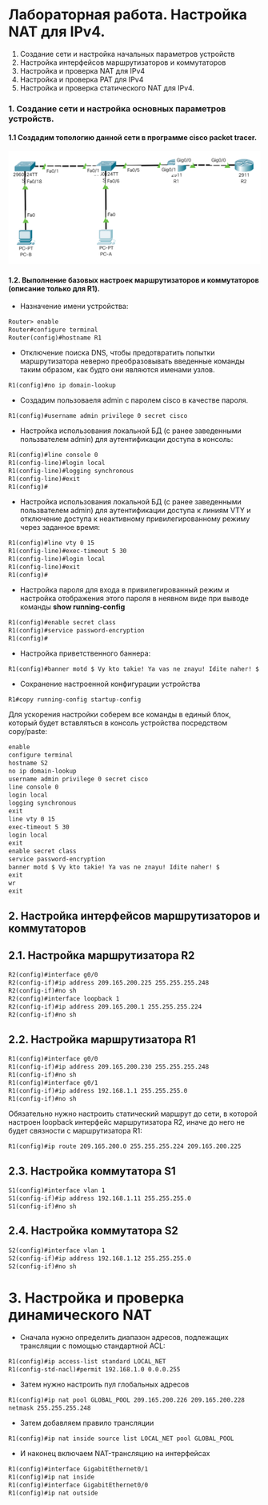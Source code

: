 # Лабораторная работа. Настройка NAT для IPv4.

1. Создание сети и настройка начальных параметров устройств
2. Настройка интерфейсов маршрутизаторов и коммутаторов
3. Настройка и проверка NAT для IPv4
4. Настройка и проверка PAT для IPv4
5. Настройка и проверка статического NAT для IPv4.

### 1. Создание сети и настройка основных параметров устройств.

#### 1.1 Создадим топологию данной сети в программе cisco packet tracer. 

![](net_topology.png)

#### 1.2. Выполнение базовых настроек маршрутизаторов и коммутаторов (описание только для R1).

- Назначение имени устройства:
```
Router> enable
Router#configure terminal
Router(config)#hostname R1
```

- Отключение поиска DNS, чтобы предотвратить попытки маршрутизатора неверно преобразовывать введенные команды таким образом, как будто они являются именами узлов.

```
R1(config)#no ip domain-lookup
```

- Создадим пользоваеля admin с паролем cisco в качестве пароля.

```
R1(config)#username admin privilege 0 secret cisco
```

- Настройка использования локальной БД (с ранее заведенными пользвателем admin) для аутентификации доступа в консоль:

```
R1(config)#line console 0
R1(config-line)#login local
R1(config-line)#logging synchronous
R1(config-line)#exit
R1(config)#
```

- Настройка использования локальной БД (с ранее заведенными пользвателем admin) для аутентификации доступа к линиям VTY и отключение доступа к неактивному привилегированному режиму через заданное время:

```
R1(config)#line vty 0 15
R1(config-line)#exec-timeout 5 30
R1(config-line)#login local
R1(config-line)#exit
R1(config)#
```

- Настройка пароля для входа в привилегированный режим и настройка отображения этого пароля в неявном виде при выводе команды **show running-config**

```
R1(config)#enable secret class
R1(config)#service password-encryption
R1(config)#
```

- Настройка приветственного баннера:

```
R1(config)#banner motd $ Vy kto takie! Ya vas ne znayu! Idite naher! $
```

- Сохранение настроенной конфигурации устройства

```
R1#copy running-config startup-config
```

Для ускорения настройки соберем все команды в единый блок, который будет вставляться в консоль устройства посредством copy/paste:

```
enable
configure terminal
hostname S2
no ip domain-lookup
username admin privilege 0 secret cisco
line console 0
login local
logging synchronous
exit
line vty 0 15
exec-timeout 5 30
login local
exit
enable secret class
service password-encryption
banner motd $ Vy kto takie! Ya vas ne znayu! Idite naher! $
exit
wr
exit
```
## 2. Настройка интерфейсов маршрутизаторов и коммутаторов

## 2.1. Настройка маршрутизатора R2

```
R2(config)#interface g0/0
R2(config-if)#ip address 209.165.200.225 255.255.255.248
R2(config-if)#no sh
R2(config)#interface loopback 1
R2(config-if)#ip address 209.165.200.1 255.255.255.224
R2(config-if)#no sh
```

## 2.2. Настройка маршрутизатора R1

```
R1(config)#interface g0/0
R1(config-if)#ip address 209.165.200.230 255.255.255.248
R1(config-if)#no sh
R1(config)#interface g0/1
R1(config-if)#ip address 192.168.1.1 255.255.255.0
R1(config-if)#no sh
```

Обязательно нужно настроить статический маршрут до сети, в которой настроен loopback интерфейс маршрутизатора R2, иначе до него не будет связности с маршрутизатора R1:

```
R1(config)#ip route 209.165.200.0 255.255.255.224 209.165.200.225
```

## 2.3. Настройка коммутатора S1

```
S1(config)#interface vlan 1
S1(config-if)#ip address 192.168.1.11 255.255.255.0
S1(config-if)#no sh
```

## 2.4. Настройка коммутатора S2

```
S2(config)#interface vlan 1
S2(config-if)#ip address 192.168.1.12 255.255.255.0
S2(config-if)#no sh
```

# 3. Настройка и проверка динамического NAT

- Сначала нужно определить диапазон адресов, подлежащих трансляции с помощью стандартной ACL:
```
R1(config)#ip access-list standard LOCAL_NET
R1(config-std-nacl)#permit 192.168.1.0 0.0.0.255
```
- Затем нужно настроить пул глобальных адресов
```
R1(config)#ip nat pool GLOBAL_POOL 209.165.200.226 209.165.200.228 netmask 255.255.255.248
```
- Затем добавляем правило трансляции
```
R1(config)#ip nat inside source list LOCAL_NET pool GLOBAL_POOL
```
- И наконец включаем NAT-трансляцию на интерфейсах
```
R1(config)#interface GigabitEthernet0/1
R1(config)#ip nat inside
R1(config)#interface GigabitEthernet0/0
R1(config)#ip nat outside
```
